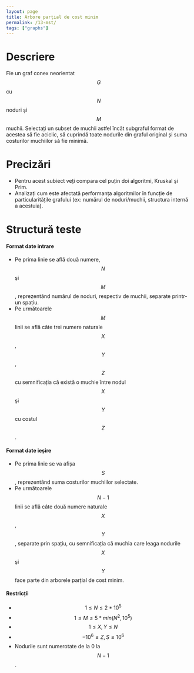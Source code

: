 ```yaml
---
layout: page
title: Arbore parțial de cost minim
permalink: /13-mst/
tags: ["graphs"]
---
```


# Descriere

Fie un graf conex neorientat $$G$$ cu $$N$$ noduri și $$M$$ muchii. Selectați un subset de muchii astfel încât subgraful 
format de acestea să fie aciclic, să cuprindă toate nodurile din graful original și suma costurilor muchiilor să fie minimă. 

# Precizări

- Pentru acest subiect veți compara cel puțin doi algoritmi, Kruskal și Prim.
- Analizați cum este afectată performanța algoritmilor în funcție de particularitățile grafului (ex: numărul de noduri/muchii,
  structura internă a acestuia).

# Structură teste

#### Format date intrare

- Pe prima linie se află două numere, $$N$$ și $$M$$, reprezentând numărul de noduri, respectiv de muchii, separate printr-un spațiu.
- Pe următoarele $$M$$ linii se află câte trei numere naturale $$X$$, $$Y$$, $$Z$$ cu semnificația că există o muchie între nodul $$X$$ și $$Y$$ cu costul $$Z$$.

#### Format date ieșire

- Pe prima linie se va afișa $$S$$, reprezentând suma costurilor muchiilor selectate.
- Pe următoarele $$N-1$$ linii se află câte două numere naturale $$X$$, $$Y$$, separate prin spațiu, cu semnificația
  că muchia care leaga nodurile $$X$$ și $$Y$$ face parte din arborele parțial de cost minim.

#### Restricții

- $$ 1 \leq N \leq 2 * 10^5$$
- $$ 1 \leq M \leq 5 * min(N^2, 10^5)$$
- $$ 1 \leq X, Y \leq N$$
- $$ -10^6 \leq Z, S \leq 10^6$$
- Nodurile sunt numerotate de la 0 la $$N-1$$.
